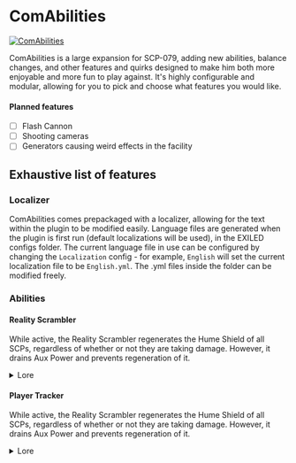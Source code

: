 # ComAbilities
[![ComAbilities](https://github.com/Ruemena/ComAbilities/actions/workflows/action.yml/badge.svg)](https://github.com/Ruemena/ComAbilities/actions/workflows/action.yml)

ComAbilities is a large expansion for SCP-079, adding new abilities, balance changes, and other features and quirks designed to make him both more enjoyable and more fun to play against. It's highly configurable and modular, allowing for you to pick and choose what features you would like.
#### Planned features
- [ ] Flash Cannon
- [ ] Shooting cameras
- [ ] Generators causing weird effects in the facility
## Exhaustive list of features
### Localizer
ComAbilities comes prepackaged with a localizer, allowing for the text within the plugin to be modified easily. Language files are generated when the plugin is first run (default localizations will be used), in the EXILED configs folder. The current language file in use can be configured by changing the `Localization` config - for example, `English` will set the current localization file to be `English.yml`. The .yml files inside the folder can be modified freely.
### Abilities
#### Reality Scrambler
While active, the Reality Scrambler regenerates the Hume Shield of all SCPs, regardless of whether or not they are taking damage. However, it drains Aux Power and prevents regeneration of it. 
<details closed>
<summary>Lore</summary>
<br>
Site-02 features █ Scranton Reality Anchors, powerful devices that can nullify the abilities of reality-benders. However, in order to facilitate testing, these can be remotely disabled. Doing so greatly increases the reality-bending powers of the various anomalies with the site, so authorization from the Facility Manager is required.
</details>

#### Player Tracker
While active, the Reality Scrambler regenerates the Hume Shield of all SCPs, regardless of whether or not they are taking damage. However, it drains Aux Power and prevents regeneration of it. 
<details closed>
<summary>Lore</summary>
<br>
As part of an effort to combat the increasing number of breaches by SCP-106, SCP-173, and SCP-████, a network of sensors, light detectors, and other devices was installed within the facility to act as a support system to the Breach Scanner. Known as the PLAYER Tracker, this system allows for real-time monitoring and tracking of anomalies, although it has been utilized against hostile GOI forces and rogue personnel.
</details>
